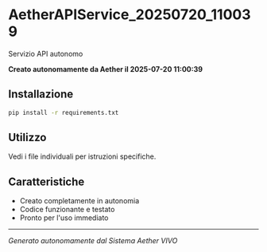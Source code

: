 # AetherAPIService_20250720_110039

Servizio API autonomo

**Creato autonomamente da Aether il 2025-07-20 11:00:39**

## Installazione
```bash
pip install -r requirements.txt
```

## Utilizzo
Vedi i file individuali per istruzioni specifiche.

## Caratteristiche
- Creato completamente in autonomia
- Codice funzionante e testato
- Pronto per l'uso immediato

---
*Generato autonomamente dal Sistema Aether VIVO*
